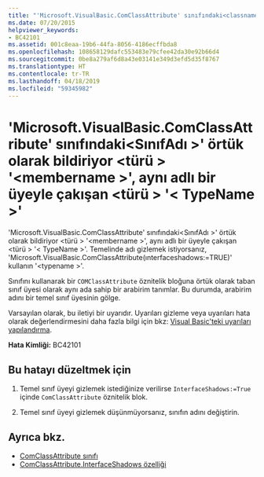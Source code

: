 ```yaml
---
title: "'Microsoft.VisualBasic.ComClassAttribute' sınıfındaki<classname>' örtük olarak bildiriyor <type> '<membername>', aynı adlı bir üyeyle çakışan <type> '<typename>'"
ms.date: 07/20/2015
helpviewer_keywords:
- BC42101
ms.assetid: 001c8eaa-19b6-44fa-8056-4186ecffbda8
ms.openlocfilehash: 108658129dafc553483e79cfee42da30e92b66d4
ms.sourcegitcommit: 0be8a279af6d8a43e03141e349d3efd5d35f8767
ms.translationtype: HT
ms.contentlocale: tr-TR
ms.lasthandoff: 04/18/2019
ms.locfileid: "59345982"
---
```

# <a name="microsoftvisualbasiccomclassattribute-on-class-classname-implicitly-declares-type-membername-which-conflicts-with-a-member-of-the-same-name-in-type-typename"></a>'Microsoft.VisualBasic.ComClassAttribute' sınıfındaki\<SınıfAdı >' örtük olarak bildiriyor \<türü > '\<membername >', aynı adlı bir üyeyle çakışan \<türü > '\< TypeName >'
'Microsoft.VisualBasic.ComClassAttribute' sınıfındaki\<SınıfAdı >' örtük olarak bildiriyor \<türü > '\<membername >', aynı adlı bir üyeyle çakışan \<türü > '\< TypeName >'. Temelinde adı gizlemek istiyorsanız, 'Microsoft.VisualBasic.ComClassAttribute(ınterfaceshadows:=TRUE)' kullanın '\<typename >'.  
  
 Sınıfını kullanarak bir `COMClassAttribute` öznitelik bloğuna örtük olarak taban sınıf üyesi olarak aynı ada sahip bir arabirim tanımlar. Bu durumda, arabirim adını bir temel sınıf üyesinin gölge.  
  
 Varsayılan olarak, bu iletiyi bir uyarıdır. Uyarıları gizleme veya uyarıları hata olarak değerlendirmesini daha fazla bilgi için bkz: [Visual Basic'teki uyarıları yapılandırma](/visualstudio/ide/configuring-warnings-in-visual-basic).  
  
 **Hata Kimliği:** BC42101  
  
## <a name="to-correct-this-error"></a>Bu hatayı düzeltmek için  
  
1. Temel sınıf üyeyi gizlemek istediğinize verilirse `InterfaceShadows:=True` içinde `ComClassAttribute` öznitelik blok.  
  
2. Temel sınıf üyeyi gizlemek düşünmüyorsanız, sınıfın adını değiştirin.  
  
## <a name="see-also"></a>Ayrıca bkz.

- [ComClassAttribute sınıfı](xref:Microsoft.VisualBasic.ComClassAttribute)
- [ComClassAttribute.InterfaceShadows özelliği](xref:Microsoft.VisualBasic.ComClassAttribute.InterfaceShadows%2A)
